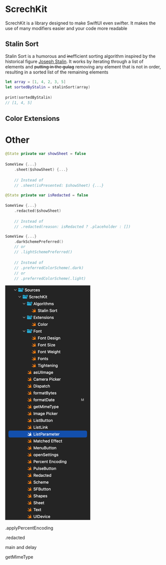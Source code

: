 # ScrechKit

ScrechKit is a library designed to make SwiftUI even swifter. 
It makes the use of many modifiers easier and your code more readable

## Stalin Sort
Stalin Sort is a humorous and ~~in~~efficient sorting algorithm inspired by the historical figure [Joseph Stalin](https://en.wikipedia.org/wiki/Joseph_Stalin).
It works by iterating through a list of elements and ~~putting in the gulag~~ removing any element that is not in order, resulting in a sorted list of the remaining elements

```swift
let array = [1, 4, 2, 3, 5]
let sortedByStalin = stalinSort(array)

print(sortedByStalin)
// [1, 4, 5]
```

## Color Extensions

# Other

```swift
@State private var showSheet = false

SomeView {...}
    .sheet($showSheet) {...}
    
    // Instead of 
    // .sheet(isPresented: $showSheet) {...}
```

```swift
@State private var isRedacted = false

SomeView {...}
    .redacted($showSheet)
    
    // Instead of 
    // .redacted(reason: isRedacted ? .placeholder : [])
```

```swift
SomeView {...}
    .darkSchemePreferred()
    // or
    // .lightSchemePreferred()
    
    // Instead of 
    // .preferredColorScheme(.dark)
    // or
    // .preferredColorScheme(.light)
```




![img.png](img.png)

.applyPercentEncoding

.redacted

main and delay


getMimeType
